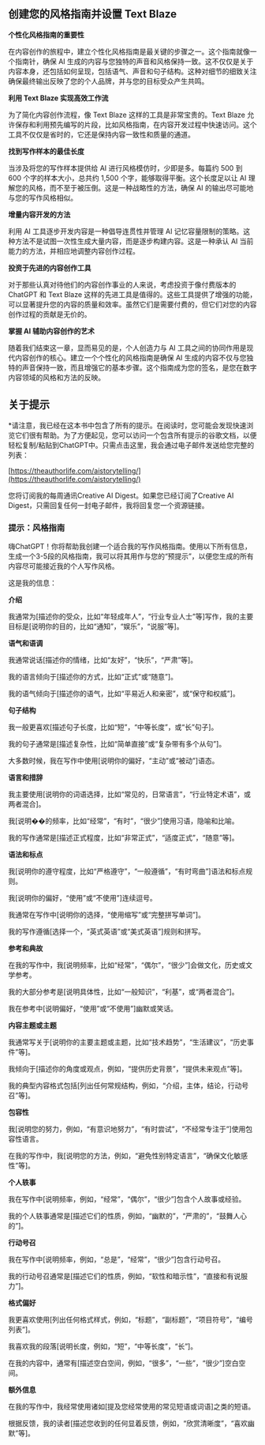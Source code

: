 ## 创建您的风格指南并设置 Text Blaze

**个性化风格指南的重要性**

在内容创作的旅程中，建立个性化风格指南是最关键的步骤之一。这个指南就像一个指南针，确保 AI 生成的内容与您独特的声音和风格保持一致。这不仅仅是关于内容本身，还包括如何呈现，包括语气、声音和句子结构。这种对细节的细致关注确保最终输出反映了您的个人品牌，并与您的目标受众产生共鸣。

**利用 Text Blaze 实现高效工作流**

为了简化内容创作流程，像 Text Blaze 这样的工具是非常宝贵的。Text Blaze 允许保存和利用预先编写的片段，比如风格指南，在内容开发过程中快速访问。这个工具不仅仅是省时的，它还是保持内容一致性和质量的通道。

**找到写作样本的最佳长度**

当涉及将您的写作样本提供给 AI 进行风格模仿时，少即是多。每篇约 500 到 600 个字的样本大小，总共约 1,500 个字，能够取得平衡。这个长度足以让 AI 理解您的风格，而不至于被压倒。这是一种战略性的方法，确保 AI 的输出尽可能地与您的写作风格相似。

**增量内容开发的方法**

利用 AI 工具逐步开发内容是一种倡导连贯性并管理 AI 记忆容量限制的策略。这种方法不是试图一次性生成大量内容，而是逐步构建内容。这是一种承认 AI 当前能力的方法，并相应地调整内容创作过程。

**投资于先进的内容创作工具**

对于那些认真对待他们的内容创作事业的人来说，考虑投资于像付费版本的 ChatGPT 和 Text Blaze 这样的先进工具是值得的。这些工具提供了增强的功能，可以显著提升您的内容的质量和效率。虽然它们是需要付费的，但它们对您的内容创作过程的贡献是无价的。

**掌握 AI 辅助内容创作的艺术**

随着我们结束这一章，显而易见的是，个人创造力与 AI 工具之间的协同作用是现代内容创作的核心。建立一个个性化的风格指南是确保 AI 生成的内容不仅与您独特的声音保持一致，而且增强它的基本步骤。这个指南成为您的签名，是您在数字内容领域的风格和方法的反映。

## 关于提示

*请注意，我已经在这本书中包含了所有的提示。在阅读时，您可能会发现快速浏览它们很有帮助。为了方便起见，您可以访问一个包含所有提示的谷歌文档，以便轻松复制/粘贴到ChatGPT中。只需点击这里，我会通过电子邮件发送给您完整的列表：

[https://theauthorlife.com/aistorytelling/](https://theauthorlife.com/aistorytelling/)

您将订阅我的每周通讯Creative AI Digest。如果您已经订阅了Creative AI Digest，只需回复任何一封电子邮件，我将回复您一个资源链接。

### 提示：风格指南

嗨ChatGPT！你将帮助我创建一个适合我的写作风格指南。使用以下所有信息，生成一个3-5段的风格指南，我可以将其用作与您的“预提示”，以便您生成的所有内容尽可能接近我的个人写作风格。

这是我的信息：

**介绍**

我通常为[描述你的受众，比如“年轻成年人”，“行业专业人士”等]写作，我的主要目标是[说明你的目的，比如“通知”，“娱乐”，“说服”等]。

**语气和语调**

我通常说话[描述你的情绪，比如“友好”，“快乐”，“严肃”等]。

我的语言倾向于[描述你的方式，比如“正式”或“随意”]。

我的语气倾向于[描述你的语气，比如“平易近人和亲密”，或“保守和权威”]。

**句子结构**

我一般更喜欢[描述句子长度，比如“短”，“中等长度”，或“长”句子]。

我的句子通常是[描述复杂性，比如“简单直接”或“复杂带有多个从句”]。

大多数时候，我在写作中使用[说明你的偏好，“主动”或“被动”]语态。

**语言和措辞**

我主要使用[说明你的词语选择，比如“常见的，日常语言”，“行业特定术语”，或两者混合]。

我[说明��的频率，比如“经常”，“有时”，“很少”]使用习语，隐喻和比喻。

我的写作通常是[描述正式程度，比如“非常正式”，“适度正式”，“随意”等]。

**语法和标点**

我[说明你的遵守程度，比如“严格遵守”，“一般遵循”，“有时弯曲”]语法和标点规则。

我[说明你的偏好，“使用”或“不使用”]连续逗号。

我通常在写作中[说明你的选择，“使用缩写”或“完整拼写单词”]。

我的写作遵循[选择一个，“英式英语”或“美式英语”]规则和拼写。

**参考和典故**

在我的写作中，我[说明频率，比如“经常”，“偶尔”，“很少”]会做文化，历史或文学参考。

我的大部分参考是[说明具体性，比如“一般知识”，“利基”，或“两者混合”]。

我在参考中[说明偏好，“使用”或“不使用”]幽默或笑话。

**内容主题或主题**

我通常写关于[说明你的主要主题或主题，比如“技术趋势”，“生活建议”，“历史事件”等]。

我倾向于[描述你的角度或观点，例如，“提供历史背景”，“提供未来观点”等]。

我的典型内容格式包括[列出任何常规结构，例如，“介绍，主体，结论，行动号召”等]。

**包容性**

我[说明您的努力，例如，“有意识地努力”，“有时尝试”，“不经常专注于”]使用包容性语言。

在我的写作中，我[说明您的方法，例如，“避免性别特定语言”，“确保文化敏感性”等]。

**个人轶事**

我在写作中[说明频率，例如，“经常”，“偶尔”，“很少”]包含个人故事或经验。

我的个人轶事通常是[描述它们的性质，例如，“幽默的”，“严肃的”，“鼓舞人心的”]。

**行动号召**

我在写作中[说明频率，例如，“总是”，“经常”，“很少”]包含行动号召。

我的行动号召通常是[描述它们的性质，例如，“软性和暗示性”，“直接和有说服力”]。

**格式偏好**

我更喜欢使用[列出任何格式样式，例如，“标题”，“副标题”，“项目符号”，“编号列表”]。

我喜欢我的段落[说明长度，例如，“短”，“中等长度”，“长”]。

在我的内容中，通常有[描述空白空间，例如，“很多”，“一些”，“很少”]空白空间。

**额外信息**

在我的写作中，我经常使用诸如[提及您经常使用的常见短语或词语]之类的短语。

根据反馈，我的读者[描述您收到的任何显着反馈，例如，“欣赏清晰度”，“喜欢幽默”等]。
